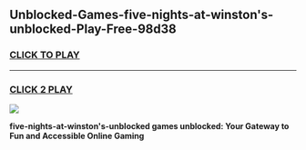 
## Unblocked-Games-five-nights-at-winston's-unblocked-Play-Free-98d38
<h3>
<a href="https://premium76.site?title=five-nights-at-winston's-unblocked&ref=21A">CLICK TO PLAY</a></h3>
<hr>

<h3>
<a href="https://premium76.site?title=five-nights-at-winston's-unblocked&ref=21A">CLICK 2 PLAY</a>
  
</h3>

<a href="https://premium76.site?title=five-nights-at-winston's-unblocked&ref=21A"><img src="https://clearcache.store/games.png"></a>


**five-nights-at-winston's-unblocked games unblocked: Your Gateway to Fun and Accessible Online Gaming**
